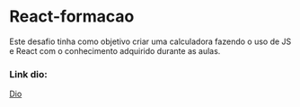 # React-formacao

Este desafio tinha como objetivo criar uma calculadora fazendo o uso de JS e React com o conhecimento adquirido durante as aulas.

### Link dio:
[Dio](https://web.dio.me/home)
